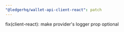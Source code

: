 ```yaml
---
"@ledgerhq/wallet-api-client-react": patch
---
```


fix(client-react): make provider's logger prop optional
